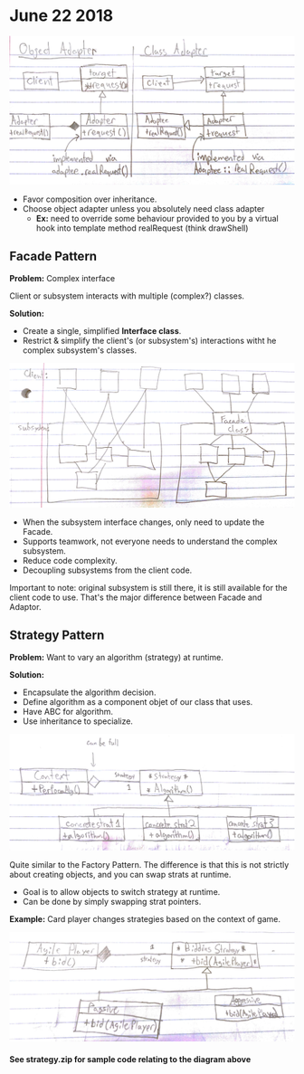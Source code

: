 # June 22 2018

![diagram1](diagram_1.jpg?raw=true)

- Favor composition over inheritance.
- Choose object adapter unless you absolutely need class adapter
  - **Ex:** need to override some behaviour provided to you by a virtual hook into template method realRequest (think drawShell)

## Facade Pattern
**Problem:** Complex interface


Client or subsystem interacts with multiple (complex?) classes.


**Solution:**
- Create a single, simplified **Interface class**.
- Restrict & simplify the client's (or subsystem's) interactions witht he complex subsystem's classes.

![diagram2](diagram_2.jpg?raw=true)

- When the subsystem interface changes, only need to update the Facade.
- Supports teamwork, not everyone needs to understand the complex subsystem.
- Reduce code complexity.
- Decoupling subsystems from the client code.

Important to note: original subsystem is still there, it is still available for the client code to use. That's the major difference between Facade and Adaptor.

## Strategy Pattern
**Problem:** Want to vary an algorithm (strategy) at runtime.


**Solution:**
- Encapsulate the algorithm decision.
- Define algorithm as a component objet of our class that uses.
- Have ABC for algorithm.
- Use inheritance to specialize.

![diagram3](diagram_3.jpg?raw=true)

Quite similar to the Factory Pattern. The difference is that this is not strictly about creating objects, and you can swap strats at runtime.

- Goal is to allow objects to switch strategy at runtime.
- Can be done by simply swapping strat pointers.

**Example:** Card player changes strategies based on the context of game.

![diagram4](diagram_4.jpg?raw=true)

#### See strategy.zip for sample code relating to the diagram above
